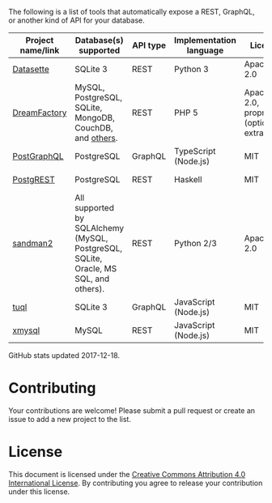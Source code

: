 The following is a list of tools that automatically expose a REST, GraphQL, or another kind of API for your database.

|                     Project name/link                     |                                       Database(s) supported                                       | API type | Implementation language |                  License                  |          GitHub stats           |   Notes    |
|-----------------------------------------------------------|---------------------------------------------------------------------------------------------------|----------|-------------------------|-------------------------------------------|---------------------------------|------------|
| [Datasette](https://github.com/simonw/datasette)          | SQLite 3                                                                                          | REST     | Python 3                | Apache 2.0                                | 1091&nbsp;★, 253&nbsp;commits   | Read-only. |
| [DreamFactory](https://www.dreamfactory.com/)             | MySQL, PostgreSQL, SQLite, MongoDB, CouchDB, and [others](https://www.dreamfactory.com/products). | REST     | PHP 5                   | Apache 2.0, proprietary (optional extras) | n/a                             |            |
| [PostGraphQL](https://github.com/postgraphql/postgraphql) | PostgreSQL                                                                                        | GraphQL  | TypeScript (Node.js)    | MIT                                       | 4484&nbsp;★, 664&nbsp;commits   |            |
| [PostgREST](https://github.com/begriffs/postgrest)        | PostgreSQL                                                                                        | REST     | Haskell                 | MIT                                       | 10049&nbsp;★, 1351&nbsp;commits |            |
| [sandman2](https://github.com/jeffknupp/sandman2)         | All supported by SQLAlchemy (MySQL, PostgreSQL, SQLite, Oracle, MS SQL, and others).              | REST     | Python 2/3              | Apache 2.0                                | 641&nbsp;★, 129&nbsp;commits    |            |
| [tuql](https://github.com/bradleyboy/tuql)                | SQLite 3                                                                                          | GraphQL  | JavaScript (Node.js)    | MIT                                       | 174&nbsp;★, 34&nbsp;commits     | Read-only. |
| [xmysql](https://github.com/o1lab/xmysql)                 | MySQL                                                                                             | REST     | JavaScript (Node.js)    | MIT                                       | 1672&nbsp;★, 205&nbsp;commits   |            |


GitHub stats updated 2017-12-18.

# Contributing

Your contributions are welcome! Please submit a pull request or create an issue to add a new project to the list.

# License

This document is licensed under the [Creative Commons Attribution 4.0 International License](http://creativecommons.org/licenses/by/4.0/). By contributing you agree to release your contribution under this license.
